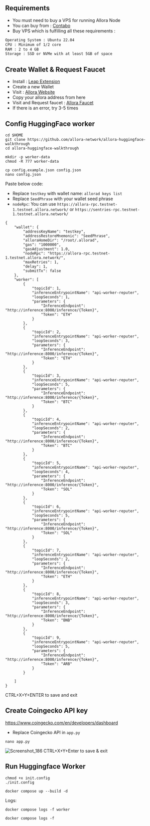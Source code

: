 
## Requirements


- You must need to buy a VPS for running Allora Node
- You can buy from : [Contabo]([https://pq.hosting/en/vps](https://www.anrdoezrs.net/click-101219450-13796470))
- Buy VPS which is fulfilling all these requirements : 
```bash
Operating System : Ubuntu 22.04
CPU : Minimum of 1/2 core
RAM : 2 to 4 GB
Storage : SSD or NVMe with at least 5GB of space
```
## Create Wallet & Request Faucet

- Install : [Leap Extension](https://chromewebstore.google.com/detail/leap-cosmos-wallet/fcfcfllfndlomdhbehjjcoimbgofdncg)
- Create a new Wallet
- Visit : [Allora Website](https://app.allora.network?ref=eyJyZWZlcnJlcl9pZCI6ImY2ZDJjMzU0LTdmM2UtNDg3My05ZGExLWExNThmZDViZTZmMyJ9)
- Copy your allora address from here
- Visit and Request faucet : [Allora Faucet](https://faucet.testnet-1.testnet.allora.network/)
- If there is an error, try 3-5 times



 ## Config HuggingFace worker
```console
cd $HOME
git clone https://github.com/allora-network/allora-huggingface-walkthrough
cd allora-huggingface-walkthrough
```
```console
mkdir -p worker-data
chmod -R 777 worker-data
```
```
cp config.example.json config.json
nano config.json
```

Paste below code:
* Replace `testkey` with wallet name: `allorad keys list`
* Replace `SeedPhrase` with your wallet seed phrase
* `nodeRpc`: You can use `https://allora-rpc.testnet-1.testnet.allora.network/` or `https://sentries-rpc.testnet-1.testnet.allora.network/`
```
{
    "wallet": {
        "addressKeyName": "testkey",
        "addressRestoreMnemonic": "SeedPhrase",
        "alloraHomeDir": "/root/.allorad",
        "gas": "1000000",
        "gasAdjustment": 1.0,
        "nodeRpc": "https://allora-rpc.testnet-1.testnet.allora.network/",
        "maxRetries": 1,
        "delay": 1,
        "submitTx": false
    },
    "worker": [
        {
            "topicId": 1,
            "inferenceEntrypointName": "api-worker-reputer",
            "loopSeconds": 1,
            "parameters": {
                "InferenceEndpoint": "http://inference:8000/inference/{Token}",
                "Token": "ETH"
            }
        },
        {
            "topicId": 2,
            "inferenceEntrypointName": "api-worker-reputer",
            "loopSeconds": 3,
            "parameters": {
                "InferenceEndpoint": "http://inference:8000/inference/{Token}",
                "Token": "ETH"
            }
        },
        {
            "topicId": 3,
            "inferenceEntrypointName": "api-worker-reputer",
            "loopSeconds": 5,
            "parameters": {
                "InferenceEndpoint": "http://inference:8000/inference/{Token}",
                "Token": "BTC"
            }
        },
        {
            "topicId": 4,
            "inferenceEntrypointName": "api-worker-reputer",
            "loopSeconds": 2,
            "parameters": {
                "InferenceEndpoint": "http://inference:8000/inference/{Token}",
                "Token": "BTC"
            }
        },
        {
            "topicId": 5,
            "inferenceEntrypointName": "api-worker-reputer",
            "loopSeconds": 4,
            "parameters": {
                "InferenceEndpoint": "http://inference:8000/inference/{Token}",
                "Token": "SOL"
            }
        },
        {
            "topicId": 6,
            "inferenceEntrypointName": "api-worker-reputer",
            "loopSeconds": 5,
            "parameters": {
                "InferenceEndpoint": "http://inference:8000/inference/{Token}",
                "Token": "SOL"
            }
        },
        {
            "topicId": 7,
            "inferenceEntrypointName": "api-worker-reputer",
            "loopSeconds": 2,
            "parameters": {
                "InferenceEndpoint": "http://inference:8000/inference/{Token}",
                "Token": "ETH"
            }
        },
        {
            "topicId": 8,
            "inferenceEntrypointName": "api-worker-reputer",
            "loopSeconds": 3,
            "parameters": {
                "InferenceEndpoint": "http://inference:8000/inference/{Token}",
                "Token": "BNB"
            }
        },
        {
            "topicId": 9,
            "inferenceEntrypointName": "api-worker-reputer",
            "loopSeconds": 5,
            "parameters": {
                "InferenceEndpoint": "http://inference:8000/inference/{Token}",
                "Token": "ARB"
            }
        }
        
    ]
}
```

CTRL+X+Y+ENTER to save and exit

## Create Coingecko API key
https://www.coingecko.com/en/developers/dashboard

* Replace Coingecko API in `app.py`

```
nano app.py
```

![Screenshot_186](https://github.com/user-attachments/assets/ad0c0192-4fb0-4708-9378-443e5adb1928)
CTRL+X+Y+Enter to save & exit

## Run Huggingface Worker
```console
chmod +x init.config
./init.config
```

```console
docker compose up --build -d
```

Logs:
```
docker compose logs -f worker
```
```
docker compose logs -f
```


